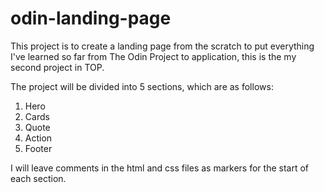 # odin-landing-page

This project is to create a landing page from the scratch
to put everything I've learned so far from The Odin Project
to application, this is the my second project in TOP.

The project will be divided into 5 sections, which are as follows:

1. Hero
2. Cards
3. Quote
4. Action
5. Footer

I will leave comments in the html and css files as markers for the start of each section.
